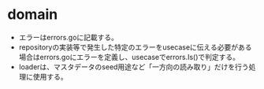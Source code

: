 # domain

- エラーはerrors.goに記載する。
- repositoryの実装等で発生した特定のエラーをusecaseに伝える必要がある場合はerrors.goにエラーを定義し、usecaseでerrors.Is()で判定する。
- loaderは、マスタデータのseed用途など「一方向の読み取り」だけを行う処理に使用する。
